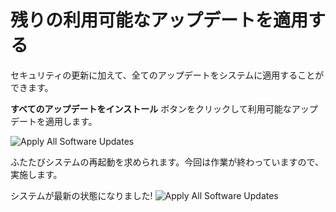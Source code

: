 # 残りの利用可能なアップデートを適用する

セキュリティの更新に加えて、全てのアップデートをシステムに適用することができます。

__すべてのアップデートをインストール__ ボタンをクリックして利用可能なアップデートを適用します。

![Apply All Software Updates](/smcbrien/scenarios/webconsole-software/assets/Apply-All-Updates.png)

ふたたびシステムの再起動を求められます。今回は作業が終わっていますので、実施します。

システムが最新の状態になりました!
![Apply All Software Updates](/smcbrien/scenarios/webconsole-software/assets/Up-to-date.png)
